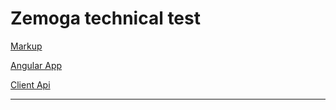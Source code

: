 # Zemoga technical test

[Markup](markup/)

[Angular App](angular-app/)

[Client Api](client-api/)

---
